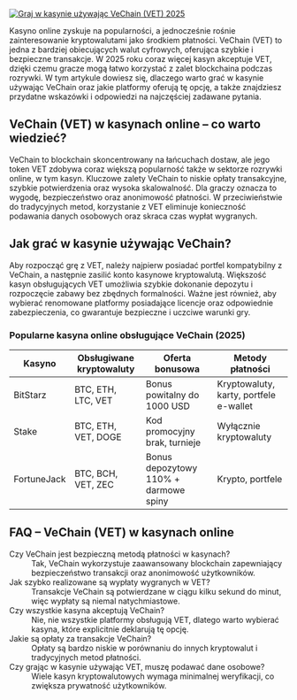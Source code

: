 [![Graj w kasynie używając VeChain (VET) 2025](https://123-caf.pages.dev/gitsignup.png)](https://vrmoo.ru/Bt82HjjY)

<p>Kasyno online zyskuje na popularności, a jednocześnie rośnie zainteresowanie kryptowalutami jako środkiem płatności. VeChain (VET) to jedna z bardziej obiecujących walut cyfrowych, oferująca szybkie i bezpieczne transakcje. W 2025 roku coraz więcej kasyn akceptuje VET, dzięki czemu gracze mogą łatwo korzystać z zalet blockchaina podczas rozrywki. W tym artykule dowiesz się, dlaczego warto grać w kasynie używając VeChain oraz jakie platformy oferują tę opcję, a także znajdziesz przydatne wskazówki i odpowiedzi na najczęściej zadawane pytania.</p>  <h2>VeChain (VET) w kasynach online – co warto wiedzieć?</h2> <p>VeChain to blockchain skoncentrowany na łańcuchach dostaw, ale jego token VET zdobywa coraz większą popularność także w sektorze rozrywki online, w tym kasyn. Kluczowe zalety VeChain to niskie opłaty transakcyjne, szybkie potwierdzenia oraz wysoka skalowalność. Dla graczy oznacza to wygodę, bezpieczeństwo oraz anonimowość płatności. W przeciwieństwie do tradycyjnych metod, korzystanie z VET eliminuje konieczność podawania danych osobowych oraz skraca czas wypłat wygranych.</p>  <h2>Jak grać w kasynie używając VeChain?</h2> <p>Aby rozpocząć grę z VET, należy najpierw posiadać portfel kompatybilny z VeChain, a następnie zasilić konto kasynowe kryptowalutą. Większość kasyn obsługujących VET umożliwia szybkie dokonanie depozytu i rozpoczęcie zabawy bez zbędnych formalności. Ważne jest również, aby wybierać renomowane platformy posiadające licencje oraz odpowiednie zabezpieczenia, co gwarantuje bezpieczne i uczciwe warunki gry.</p>  <h3>Popularne kasyna online obsługujące VeChain (2025)</h3> <table>   <thead>     <tr>       <th>Kasyno</th>       <th>Obsługiwane kryptowaluty</th>       <th>Oferta bonusowa</th>       <th>Metody płatności</th>     </tr>   </thead>   <tbody>     <tr>       <td>BitStarz</td>       <td>BTC, ETH, LTC, VET</td>       <td>Bonus powitalny do 1000 USD</td>       <td>Kryptowaluty, karty, portfele e-wallet</td>     </tr>     <tr>       <td>Stake</td>       <td>BTC, ETH, VET, DOGE</td>       <td>Kod promocyjny brak, turnieje</td>       <td>Wyłącznie kryptowaluty</td>     </tr>     <tr>       <td>FortuneJack</td>       <td>BTC, BCH, VET, ZEC</td>       <td>Bonus depozytowy 110% + darmowe spiny</td>       <td>Krypto, portfele</td>     </tr>   </tbody> </table>  <h2>FAQ – VeChain (VET) w kasynach online</h2> <dl>   <dt>Czy VeChain jest bezpieczną metodą płatności w kasynach?</dt>   <dd>Tak, VeChain wykorzystuje zaawansowany blockchain zapewniający bezpieczeństwo transakcji oraz anonimowość użytkowników.</dd>   <dt>Jak szybko realizowane są wypłaty wygranych w VET?</dt>   <dd>Transakcje VeChain są potwierdzane w ciągu kilku sekund do minut, więc wypłaty są niemal natychmiastowe.</dd>   <dt>Czy wszystkie kasyna akceptują VeChain?</dt>   <dd>Nie, nie wszystkie platformy obsługują VET, dlatego warto wybierać kasyna, które explicitnie deklarują tę opcję.</dd>   <dt>Jakie są opłaty za transakcje VeChain?</dt>   <dd>Opłaty są bardzo niskie w porównaniu do innych kryptowalut i tradycyjnych metod płatności.</dd>   <dt>Czy grając w kasynie używając VET, muszę podawać dane osobowe?</dt>   <dd>Wiele kasyn kryptowalutowych wymaga minimalnej weryfikacji, co zwiększa prywatność użytkowników.</dd> </dl>